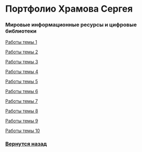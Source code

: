 # Портфолио Храмова Сергея

### Мировые информационные ресурсы и цифровые библиотеки

<a href="https://github.com/Serega89Kh/Serega89Kh.github.io/tree/master/4kurs/mircb/1r">Работы темы 1</a>

<a href="https://github.com/Serega89Kh/Serega89Kh.github.io/tree/master/4kurs/mircb/2r">Работы темы 2</a>

<a href="https://github.com/Serega89Kh/Serega89Kh.github.io/tree/master/4kurs/mircb/3r">Работы темы 3</a>

<a href="https://github.com/Serega89Kh/Serega89Kh.github.io/tree/master/4kurs/mircb/4r">Работы темы 4</a>

<a href="https://github.com/Serega89Kh/Serega89Kh.github.io/tree/master/4kurs/mircb/5r">Работы темы 5</a>

<a href="https://github.com/Serega89Kh/Serega89Kh.github.io/tree/master/4kurs/mircb/6r">Работы темы 6</a>

<a href="https://github.com/Serega89Kh/Serega89Kh.github.io/tree/master/4kurs/mircb/7r">Работы темы 7</a>

<a href="https://github.com/Serega89Kh/Serega89Kh.github.io/tree/master/4kurs/mircb/8r">Работы темы 8</a>

<a href="https://github.com/Serega89Kh/Serega89Kh.github.io/tree/master/4kurs/mircb/9r">Работы темы 9</a>

<a href="https://github.com/Serega89Kh/Serega89Kh.github.io/tree/master/4kurs/mircb/10r">Работы темы 10</a>

### <a href="https://serega89kh.github.io">Вернутся назад</a>
